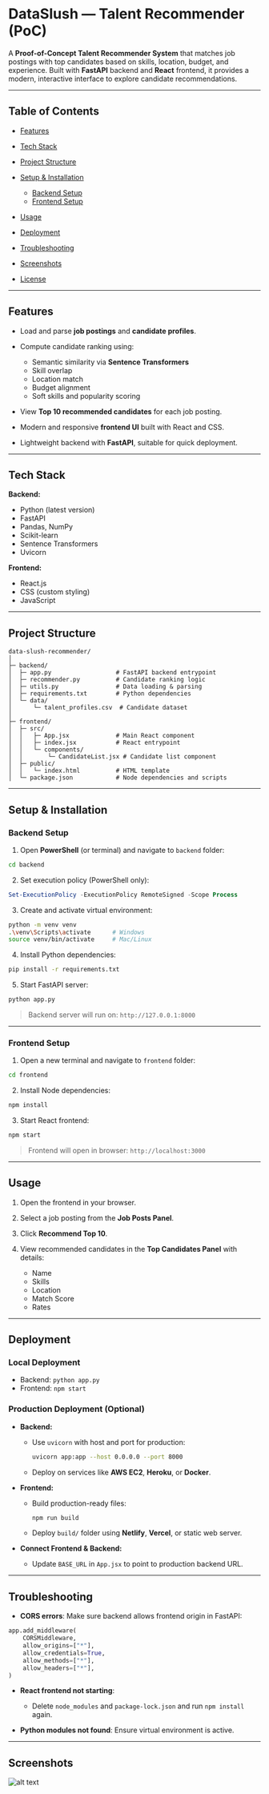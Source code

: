 # DataSlush — Talent Recommender (PoC)

A **Proof-of-Concept Talent Recommender System** that matches job postings with top candidates based on skills, location, budget, and experience. Built with **FastAPI** backend and **React** frontend, it provides a modern, interactive interface to explore candidate recommendations.

---

## Table of Contents

* [Features](#features)
* [Tech Stack](#tech-stack)
* [Project Structure](#project-structure)
* [Setup & Installation](#setup--installation)

  * [Backend Setup](#backend-setup)
  * [Frontend Setup](#frontend-setup)
* [Usage](#usage)
* [Deployment](#deployment)
* [Troubleshooting](#troubleshooting)
* [Screenshots](#screenshots)
* [License](#license)

---

## Features

* Load and parse **job postings** and **candidate profiles**.
* Compute candidate ranking using:

  * Semantic similarity via **Sentence Transformers**
  * Skill overlap
  * Location match
  * Budget alignment
  * Soft skills and popularity scoring
* View **Top 10 recommended candidates** for each job posting.
* Modern and responsive **frontend UI** built with React and CSS.
* Lightweight backend with **FastAPI**, suitable for quick deployment.

---

## Tech Stack

**Backend:**

* Python (latest version)
* FastAPI
* Pandas, NumPy
* Scikit-learn
* Sentence Transformers
* Uvicorn

**Frontend:**

* React.js
* CSS (custom styling)
* JavaScript

---

## Project Structure

```
data-slush-recommender/
│
├─ backend/                     
│  ├─ app.py                  # FastAPI backend entrypoint
│  ├─ recommender.py          # Candidate ranking logic
│  ├─ utils.py                # Data loading & parsing
│  ├─ requirements.txt        # Python dependencies
│  └─ data/
│      └─ talent_profiles.csv  # Candidate dataset
│
├─ frontend/                    
│  ├─ src/
│  │   ├─ App.jsx             # Main React component
│  │   ├─ index.jsx           # React entrypoint
│  │   └─ components/
│  │       └─ CandidateList.jsx # Candidate list component
│  ├─ public/
│  │   └─ index.html          # HTML template
│  └─ package.json            # Node dependencies and scripts
```

---

## Setup & Installation

### Backend Setup

1. Open **PowerShell** (or terminal) and navigate to `backend` folder:

```bash
cd backend
```

2. Set execution policy (PowerShell only):

```powershell
Set-ExecutionPolicy -ExecutionPolicy RemoteSigned -Scope Process
```

3. Create and activate virtual environment:

```bash
python -m venv venv
.\venv\Scripts\activate      # Windows
source venv/bin/activate     # Mac/Linux
```

4. Install Python dependencies:

```bash
pip install -r requirements.txt
```

5. Start FastAPI server:

```bash
python app.py
```

> Backend server will run on: `http://127.0.0.1:8000`

---

### Frontend Setup

1. Open a new terminal and navigate to `frontend` folder:

```bash
cd frontend
```

2. Install Node dependencies:

```bash
npm install
```

3. Start React frontend:

```bash
npm start
```

> Frontend will open in browser: `http://localhost:3000`

---

## Usage

1. Open the frontend in your browser.
2. Select a job posting from the **Job Posts Panel**.
3. Click **Recommend Top 10**.
4. View recommended candidates in the **Top Candidates Panel** with details:

   * Name
   * Skills
   * Location
   * Match Score
   * Rates

---

## Deployment

### Local Deployment

* Backend: `python app.py`
* Frontend: `npm start`

### Production Deployment (Optional)

* **Backend:**

  * Use `uvicorn` with host and port for production:

    ```bash
    uvicorn app:app --host 0.0.0.0 --port 8000
    ```
  * Deploy on services like **AWS EC2**, **Heroku**, or **Docker**.

* **Frontend:**

  * Build production-ready files:

    ```bash
    npm run build
    ```
  * Deploy `build/` folder using **Netlify**, **Vercel**, or static web server.

* **Connect Frontend & Backend:**

  * Update `BASE_URL` in `App.jsx` to point to production backend URL.

---

## Troubleshooting

* **CORS errors**: Make sure backend allows frontend origin in FastAPI:

```python
app.add_middleware(
    CORSMiddleware,
    allow_origins=["*"],  
    allow_credentials=True,
    allow_methods=["*"],
    allow_headers=["*"],
)
```

* **React frontend not starting**:

  * Delete `node_modules` and `package-lock.json` and run `npm install` again.
* **Python modules not found**: Ensure virtual environment is active.

---

## Screenshots

![alt text](image.png)


